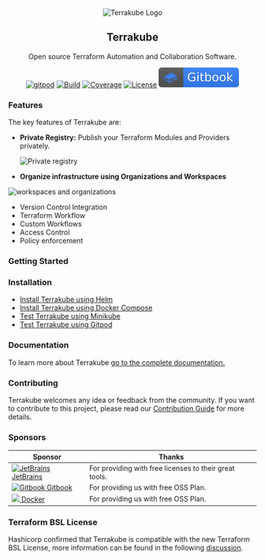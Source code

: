<br/>
<div id="terrakube" align="center">
    <br />
    <img src="https://avatars.githubusercontent.com/u/80990539?s=200&v=4" alt="Terrakube Logo" width="100"/>
    <h2 border="0">Terrakube</h2>
    <p>Open source Terraform Automation and Collaboration Software.</p>
</div>

<div id="badges" align="center">

[![gitpod](https://img.shields.io/badge/Gitpod-ready--to--code-blue?logo=gitpod&style=flat-square)](https://gitpod.io/#https://github.com/AzBuilder/terrakube)
[![Build](https://github.com/AzBuilder/azb-server/actions/workflows/pull_request.yml/badge.svg)](https://github.com/AzBuilder/azb-server/actions/workflows/pull_request.yml)
[![Coverage](https://sonarcloud.io/api/project_badges/measure?project=AzBuilder_azb-server&metric=coverage)](https://sonarcloud.io/dashboard?id=AzBuilder_azb-server)
[![License](https://img.shields.io/badge/License-Apache%202.0-blue.svg)](https://github.com/AzBuilder/azb-server/blob/main/LICENSE)
[![gitbook](https://raw.githubusercontent.com/aleen42/badges/master/src/gitbook_2.svg)](https://gitpod.io/#https://github.com/AzBuilder/terrakube)


</div>



### Features
The key features of Terrakube are:
- **Private Registry:** Publish your Terraform Modules and Providers privately.   <br/>

  ![Private registry](https://github.com/AzBuilder/terrakube/assets/27365102/66fbd39c-0a40-43d8-94d9-4c2a0976051c)

- **Organize infrastructure using Organizations and Workspaces**   <br/>

![workspaces and organizations](https://github.com/AzBuilder/terrakube/assets/27365102/f36953f7-0dbd-4877-be8d-ba2bf7704f2b)

- Version Control Integration
- Terraform Workflow
- Custom Workflows
- Access Control
- Policy enforcement
  

### Getting Started

### Installation

- [Install Terrakube using Helm](https://docs.terrakube.io/getting-started/deployment/docker-compose)
- [Install Terrakube using Docker Compose](https://docs.terrakube.io/getting-started/docker-compose)
- [Test Terrakube using Minikube](https://docs.terrakube.io/getting-started/deployment/minikube-+-https)
- [Test Terrakube using Gitpod](https://docs.terrakube.io/getting-started/getting-started)

### Documentation
To learn more about Terrakube [go to the complete documentation.](https://docs.terrakube.io/) 

### Contributing 
Terrakube welcomes any idea or feedback from the community. If you want to contribute to this project, please read our [Contribution Guide](CONTRIBUTING.md) for more details.
  
### Sponsors

| Sponsor  | Thanks |
| ------------- | ------------- |
| [<img src="https://resources.jetbrains.com/storage/products/company/brand/logos/jb_beam.svg" alt="JetBrains" width="32"> JetBrains](https://jb.gg/OpenSource)  | For providing with free licenses to their great tools.   |
| [<img src="https://uploads-ssl.webflow.com/5c349f90a3cd4515d0564552/5c66e5b48238e30e170da3be_logo.svg" alt="Gitbook" width="32"> Gitbook](https://www.gitbook.com/)   | For providing us with free OSS Plan. |
| [<img src="https://github.com/AzBuilder/terrakube/assets/27365102/e5977550-eb4f-4519-9aa8-293e5660f873" width="32"> Docker](https://www.docker.com/) | For providing us with free OSS Plan.|
### Terraform BSL License
Hashicorp confirmed that Terrakube is compatible with the new Terraform BSL License, more information can be found in the following [discussion](https://github.com/orgs/AzBuilder/discussions/467).
